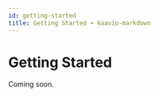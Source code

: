 ```yaml
---
id: getting-started
title: Getting Started ∙ kaavio-markdown
---
```


# Getting Started

Coming soon.
